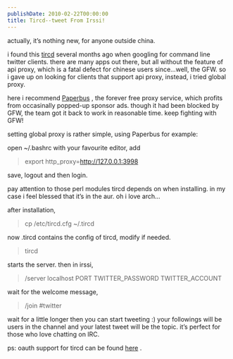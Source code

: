 ```yaml
---
publishDate: 2010-02-22T00:00:00
title: Tircd--tweet From Irssi!
---
```


actually, it’s nothing new, for anyone outside china.

i found this [tircd](http://code.google.com/p/tircd/ "tircd") several
months ago when googling for command line twitter clients. there are
many apps out there, but all without the feature of api proxy, which is
a fatal defect for chinese users since…well, the GFW. so i gave up on
looking for clients that support api proxy, instead, i tried global
proxy.

here i recommend [Paperbus](http://paperb.us/ "Paperbus") , the forever
free proxy service, which profits from occasinally popped-up sponsor
ads. though it had been blocked by GFW, the team got it back to work in
reasonable time. keep fighting with GFW!

setting global proxy is rather simple, using Paperbus for example:

open \~/.bashrc with your favourite editor, add

> export http\_proxy=http://127.0.0.1:3998

save, logout and then login.

pay attention to those perl modules tircd depends on when installing. in
my case i feel blessed that it’s in the aur. oh i love arch…

after installation,

> cp /etc/tircd.cfg \~/.tircd

now .tircd contains the config of tircd, modify if needed.

> tircd

starts the server. then in irssi,

> /server localhost PORT TWITTER\_PASSWORD TWITTER\_ACCOUNT

wait for the welcome message,

> /join \#twitter

wait for a little longer then you can start tweeting :) your followings
will be users in the channel and your latest tweet will be the topic.
it’s perfect for those who love chatting on IRC.

ps: oauth support for tircd can be found
[here](http://code.google.com/p/tircd/issues/detail?id=72 "oauth support tircd")
.

